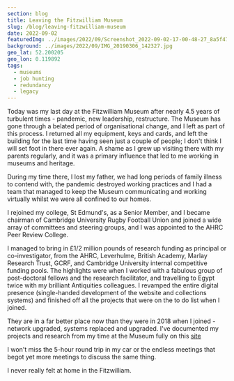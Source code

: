 ```yaml
---
section: blog
title: Leaving the Fitzwilliam Museum
slug: /blog/leaving-fitzwilliam-museum
date: 2022-09-02
featuredImg: ../images/2022/09/Screenshot_2022-09-02-17-00-48-27_8a5f4726f7453c77b8d93615cedb556d.jpg
background: ../images/2022/09/IMG_20190306_142327.jpg
geo_lat: 52.200205
geo_lon: 0.119892
tags:
  - museums
  - job hunting
  - redundancy
  - legacy
---
```

Today was my last day at the Fitzwilliam Museum after nearly 4.5 years of turbulent times - pandemic, new leadership, restructure. The Museum 
has gone through a belated period of organisational change, and I left as part of this process. I 
returned all my equipment, keys and cards, and left the building for the last time having seen just a couple of people; I don't think I will
set foot in there ever again. A shame as I grew up visiting there with my parents regularly, and it 
was a primary influence that led to me working in museums and heritage. 

During my time there, I lost my father, we had long periods of family illness to contend with, the pandemic
destroyed working practices and I had a team that managed to keep the Museum communicating and working virtually whilst we were all confined 
to our homes. 

I rejoined my college, St Edmund's, as a Senior Member, and I became chairman of Cambridge University Rugby Football Union and joined a
wide array of committees and steering groups, and I was appointed to the AHRC Peer Review College. 

I managed to bring in £1/2 million pounds of research funding as principal or co-investigator, from the AHRC, Leverhulme, British Academy,
Marlay Research Trust, GCRF, and Cambridge University internal competitive funding pools. The highlights were when I worked with a fabulous group 
of post-doctoral fellows and the research facilitator, and travelling to Egypt twice with my brilliant Antiquities colleagues. I revamped the entire 
digital presence (single-handed development of the website and collections systems) and finished off all the projects that were on the to do list when I joined. 

They are in a far better place now than they were in 2018 when I joined - network upgraded,
systems replaced and upgraded. I've documented my projects and research from my time at the Museum fully on this [site](/projects)

I won't miss the 5-hour round trip in my car or the endless meetings that begot yet more meetings to discuss the same thing.

I never really felt at home in the Fitzwilliam.
